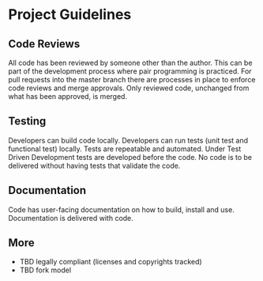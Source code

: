 # Project Guidelines

## Code Reviews
All code has been reviewed by someone other than the author.
This can be part of the development process where pair programming is
practiced.  For pull requests into the master branch there are processes in
place to enforce code reviews and merge approvals.  Only reviewed code,
unchanged from what has been approved, is merged.

## Testing
Developers can build code locally.  Developers can run tests (unit test and
functional test) locally.  Tests are repeatable and automated.  Under Test
Driven Development tests are developed before the code.  No code is to be
delivered without having tests that validate the code.

## Documentation
Code has user-facing documentation on how to build, install and use.
Documentation is delivered with code.

## More

* TBD legally compliant (licenses and copyrights tracked)
* TBD fork model

